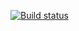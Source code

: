 [![Build status](https://ci.appveyor.com/api/projects/status/mpdk6pb9n7g3raic?svg=true)](https://ci.appveyor.com/project/VladimirStartTest/rest)